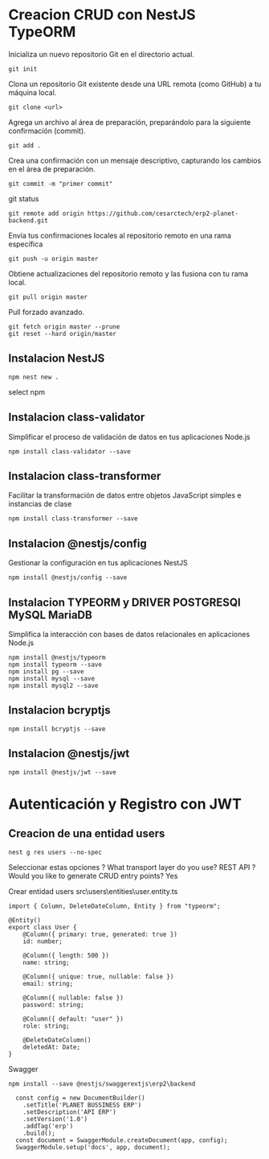 # **Creacion CRUD con NestJS TypeORM**

Inicializa un nuevo repositorio Git en el directorio actual.

```
git init
```

Clona un repositorio Git existente desde una URL remota (como GitHub) a tu máquina local.

```
git clone <url>
```

Agrega un archivo al área de preparación, preparándolo para la siguiente confirmación (commit).

```
git add .
```

Crea una confirmación con un mensaje descriptivo, capturando los cambios en el área de preparación.

```
git commit -m "primer commit"
```

git status

```
git remote add origin https://github.com/cesarctech/erp2-planet-backend.git
```

Envía tus confirmaciones locales al repositorio remoto en una rama específica

```
git push -u origin master
```

Obtiene actualizaciones del repositorio remoto y las fusiona con tu rama local.

```
git pull origin master
```


Pull forzado avanzado.

```
git fetch origin master --prune
git reset --hard origin/master
```


## Instalacion NestJS

```
npm nest new .

```

select npm

## Instalacion class-validator

Simplificar el proceso de validación de datos en tus aplicaciones Node.js

```
npm install class-validator --save

```

## Instalacion class-transformer

Facilitar la transformación de datos entre objetos JavaScript simples e instancias de clase

```
npm install class-transformer --save

```

## Instalacion @nestjs/config

Gestionar la configuración en tus aplicaciones NestJS

```
npm install @nestjs/config --save

```

## Instalacion TYPEORM y DRIVER POSTGRESQl MySQL MariaDB

Simplifica la interacción con bases de datos relacionales en aplicaciones Node.js

```
npm install @nestjs/typeorm
npm install typeorm --save
npm install pg --save
npm install mysql --save
npm install mysql2 --save

```

## Instalacion bcryptjs

```
npm install bcryptjs --save

```

## Instalacion @nestjs/jwt

```
npm install @nestjs/jwt --save

```

# Autenticación y Registro con JWT

## Creacion de una entidad users

```
nest g res users --no-spec

```

Seleccionar estas opciones
? What transport layer do you use? REST API
? Would you like to generate CRUD entry points? Yes

Crear entidad users
src\users\entities\user.entity.ts

```
import { Column, DeleteDateColumn, Entity } from "typeorm";

@Entity()
export class User {
    @Column({ primary: true, generated: true })
    id: number;

    @Column({ length: 500 })
    name: string;

    @Column({ unique: true, nullable: false })
    email: string;

    @Column({ nullable: false })
    password: string;

    @Column({ default: "user" })
    role: string;

    @DeleteDateColumn()
    deletedAt: Date;
}

```

Swagger
```
npm install --save @nestjs/swaggerextjs\erp2\backend

  const config = new DocumentBuilder()
    .setTitle('PLANET BUSSINESS ERP')
    .setDescription('API ERP')
    .setVersion('1.0')
    .addTag('erp')
    .build();
  const document = SwaggerModule.createDocument(app, config);
  SwaggerModule.setup('docs', app, document);
  ```